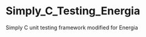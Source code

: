 Simply_C_Testing_Energia
========================

Simply C unit testing framework modified for Energia
